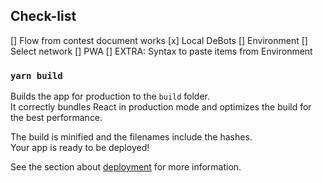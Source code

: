 ## Check-list  
[] Flow from contest document works
[x] Local DeBots
[] Environment
[] Select network
[] PWA
[] EXTRA: Syntax to paste items from Environment

### `yarn build`

Builds the app for production to the `build` folder.\
It correctly bundles React in production mode and optimizes the build for the best performance.

The build is minified and the filenames include the hashes.\
Your app is ready to be deployed!

See the section about [deployment](https://facebook.github.io/create-react-app/docs/deployment) for more information.

